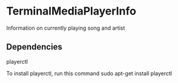# TerminalMediaPlayerInfo
Information on currently playing song and artist

## Dependencies
playerctl

To install playerctl, run this command
  sudo apt-get install playerctl
